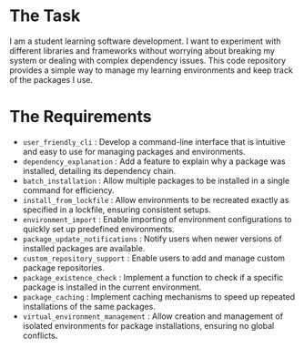 # The Task

I am a student learning software development. I want to experiment with different libraries and frameworks without worrying about breaking my system or dealing with complex dependency issues. This code repository provides a simple way to manage my learning environments and keep track of the packages I use.

# The Requirements

* `user_friendly_cli` : Develop a command-line interface that is intuitive and easy to use for managing packages and environments.
* `dependency_explanation` : Add a feature to explain why a package was installed, detailing its dependency chain.
* `batch_installation` : Allow multiple packages to be installed in a single command for efficiency.
* `install_from_lockfile` : Allow environments to be recreated exactly as specified in a lockfile, ensuring consistent setups.
* `environment_import` : Enable importing of environment configurations to quickly set up predefined environments.
* `package_update_notifications` : Notify users when newer versions of installed packages are available.
* `custom_repository_support` : Enable users to add and manage custom package repositories.
* `package_existence_check` : Implement a function to check if a specific package is installed in the current environment.
* `package_caching` : Implement caching mechanisms to speed up repeated installations of the same packages.
* `virtual_environment_management` : Allow creation and management of isolated environments for package installations, ensuring no global conflicts.
